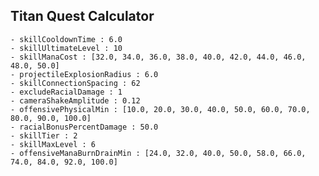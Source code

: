 ## Titan Quest Calculator

    - skillCooldownTime : 6.0
    - skillUltimateLevel : 10
    - skillManaCost : [32.0, 34.0, 36.0, 38.0, 40.0, 42.0, 44.0, 46.0, 48.0, 50.0]
    - projectileExplosionRadius : 6.0
    - skillConnectionSpacing : 62
    - excludeRacialDamage : 1
    - cameraShakeAmplitude : 0.12
    - offensivePhysicalMin : [10.0, 20.0, 30.0, 40.0, 50.0, 60.0, 70.0, 80.0, 90.0, 100.0]
    - racialBonusPercentDamage : 50.0
    - skillTier : 2
    - skillMaxLevel : 6
    - offensiveManaBurnDrainMin : [24.0, 32.0, 40.0, 50.0, 58.0, 66.0, 74.0, 84.0, 92.0, 100.0]
